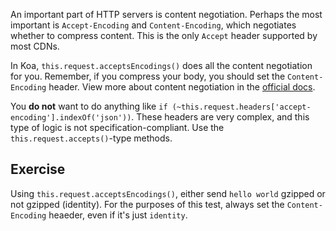 
An important part of HTTP servers is content negotiation.
Perhaps the most important is `Accept-Encoding` and `Content-Encoding`,
which negotiates whether to compress content.
This is the only `Accept` header supported by most CDNs.

In Koa, `this.request.acceptsEncodings()` does all the content negotiation for you.
Remember, if you compress your body, you should set the `Content-Encoding` header.
View more about content negotiation in the [official docs](http://koajs.com/#content-negotiation).

You __do not__ want to do anything like `if (~this.request.headers['accept-encoding'].indexOf('json'))`.
These headers are very complex, and this type of logic is not specification-compliant.
Use the `this.request.accepts()`-type methods.

## Exercise

Using `this.request.acceptsEncodings()`,
either send `hello world` gzipped or not gzipped (identity).
For the purposes of this test, always set the `Content-Encoding` heaeder,
even if it's just `identity`.
